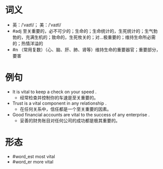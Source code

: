 # 词义
- 英：/ˈvaɪtl/； 美：/ˈvaɪtl/
- #adj 至关重要的，必不可少的；生命的；生命统计的，生死统计的；生气勃勃的，充满生机的；致命的，生死攸关的；对…极重要的；维持生命所必需的；热情洋溢的
- #n （常用复数）（心、脑、肝、肺、肾等）维持生命的重要器官；重要部分，要害
# 例句
- It is vital to keep a check on your speed .
	- 经常检查并控制你的车速是至关重要的。
- Trust is a vital component in any relationship .
	- 在任何关系中，信任都是一个至关重要的因素。
- Good financial accounts are vital to the success of any enterprise .
	- 妥善的财务账目对任何公司的成功都是极其重要的。
# 形态
- #word_est most vital
- #word_er more vital
